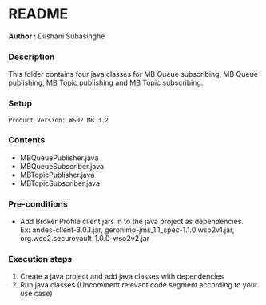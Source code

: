 # README
**Author :** Dilshani Subasinghe

### Description
This folder contains four java classes for MB Queue subscribing, MB Queue publishing, MB Topic publishing and MB Topic subscribing.

### Setup 

    Product Version: WS02 MB 3.2

### Contents
  - MBQueuePublisher.java
  - MBQueueSubscriber.java
  - MBTopicPublisher.java
  - MBTopicSubscriber.java
    
### Pre-conditions

- Add Broker Profile client jars in to the java project as dependencies.        
Ex: andes-client-3.0.1.jar, geronimo-jms_1.1_spec-1.1.0.wso2v1.jar, org.wso2.securevault-1.0.0-wso2v2.jar

### Execution steps
1. Create a java project and add java classes with dependencies
2. Run java classes (Uncomment relevant code segment according to your use case)




